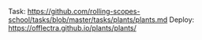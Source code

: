 Task: https://github.com/rolling-scopes-school/tasks/blob/master/tasks/plants/plants.md
Deploy: https://offlectra.github.io/plants/plants/